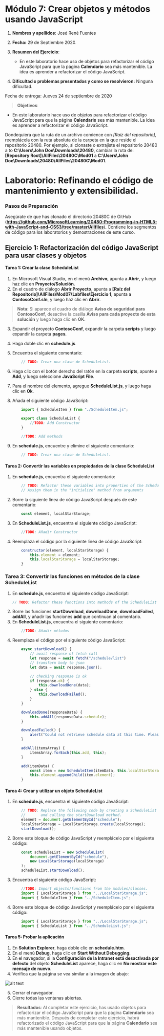 # Módulo 7: Crear objetos y métodos usando JavaScript

1. **Nombres y apellidos:** José René Fuentes
2. **Fecha:** 29 de Septiembre 2020.
3. **Resumen del Ejercicio:**
    * En este laboratorio hace uso de objetos para refactorizar el código JavaScript para que la página **Calendario** sea más mantenible. La idea es aprender a refactorizar el código JavaScript.
    
4. **Dificultad o problemas presentados y como se resolvieron:** Ninguna dificultad.

Fecha de entrega: Jueves 24 de septiembre de 2020

>**Objetivos**: 
* En este laboratorio hace uso de objetos para refactorizar el código JavaScript para que la página **Calendario** sea más mantenible. La idea es aprender a refactorizar el código JavaScript.

Dondequiera que la ruta de un archivo comience con *[Raíz del repositorio]*, reemplácela con la ruta absoluta de la carpeta en la que reside el repositorio 20480. Por ejemplo, si clonaste o extrajiste el repositorio 20480 a to **C:\Users\John Doe\Downloads\20480**, cambiar la ruta de: **[Repository Root]\AllFiles\20480C\Mod01** a **C:\Users\John Doe\Downloads\20480\AllFiles\20480C\Mod01**.

# Laboratorio: Refinando el código de mantenimiento y extensibilidad.

### Pasos de Preparación

Asegúrate de que has clonado el directorio 20480C de GitHub (**https://github.com/MicrosoftLearning/20480-Programming-in-HTML5-with-JavaScript-and-CSS3/tree/master/Allfiles**). Contiene los segmentos de código para los laboratorios y demostraciones de este curso.


## Ejercicio 1: Refactorización del código JavaScript para usar clases y objetos

#### Tarea 1: Crear la clase ScheduleList

1.	En Microsoft Visual Studio, en el menú **Archivo**, apunta a **Abrir**, y luego haz clic en **Proyecto/Solución**.
2.	En el cuadro de diálogo **Abrir Proyecto**, apunta a **[Raíz del Repositorio]\AllFiles\Mod07\Labfiles\Ejercicio 1**, apunta a **ContosoConf.sln**, y luego haz clic en **Abrir**.
>**Nota**: Si aparece el cuadro de diálogo **Aviso de seguridad para ContosoConf**, desactive la casilla **Aviso para cada proyecto de esta solución** y luego haga clic en **OK**.
3.	Expandir el proyecto **ContosoConf**, expandir la carpeta **scripts** y luego expandir la carpeta **pages**.
4.	Haga doble clic en **schedule.js**.
5.	Encuentra el siguiente comentario:

    ```Javascript
        // TODO: Crear una clase de ScheduleList.
    ```
6. Haga clic con el botón derecho del ratón en la carpeta **scripts**, apunte a **Add**, y luego seleccione **JavaScript File**.
7. Para el nombre del elemento, agregue **ScheduleList.js**, y luego haga clic en **Ok**.
8. Añada el siguiente código JavaScript:
	```javascript
		import { ScheduleItem } from "./ScheduleItem.js";

		export class ScheduleList {
			//TODO: Add Constructor
		}
		
		//TODO: Add methods
	```
9.	En **schedule.js**, encuentre y elimine el siguiente comentario:
	```javascript
        // TODO: Crear una clase de ScheduleList.
    ```

#### Tarea 2: Convertir las variables en propiedades de la clase ScheduleList

1.	En **schedule.js**, encuentra el siguiente comentario:
    ```javascript
        // TODO: Refactor these variables into properties of the ScheduleList class.
		// Assign them in the "initialize" method from arguments
    ```
2.	Borre la siguiente línea de código JavaScript después de este comentario:
    ```javascript
        const element, localStarStorage;
    ```

3.	En **ScheduleList.js**, encuentra el siguiente código JavaScript:
    ```javascript
        //TODO: Añadir Constructor
    ```
4.	Reemplaza el código por la siguiente línea de código JavaScript:
    ``` Javascript
        constructor(element, localStarStorage) {
			this.element = element;
			this.localStarStorage = localStarStorage;
		}
    ```
	
### Tarea 3: Convertir las funciones en métodos de la clase ScheduleList

1.	En **schedule.js**, encuentra el siguiente código JavaScript:
    ```javascript
    // TODO: Refactor these functions into methods of the ScheduleList class.
    ```
2.	Borre las funciones **startDownload**, **downloadDone**, **downloadFailed**, **addAll**, y añadir las funciones **add** que continuan al comentario.
3.  En **ScheduleList.js**, encuentra el siguiente comentario:
    ```javascript
        //TODO: Añadir métodos
    ```
4.	Reemplaza el código por el siguiente código JavaScript:
    ``` Javascript
		async startDownload() {
			// await response of fetch call
			let response = await fetch("/schedule/list")
			// transform body to json
			let data = await response.json();
	
			// checking response is ok
			if (response.ok) {
				this.downloadDone(data);
			} else {
				this.downloadFailed();
			}
		}

		downloadDone(responseData) {
			this.addAll(responseData.schedule);
		}

		downloadFailed() {
			alert("Could not retrieve schedule data at this time. Please try again later.");
		}

		addAll(itemsArray) {
			itemsArray.forEach(this.add, this);
		}

		add(itemData) {
			const item = new ScheduleItem(itemData, this.localStarStorage);
			this.element.appendChild(item.element);
		}
    ```

#### Tarea 4: Crear y utilizar un objeto ScheduleList

1.	En **schedule.js**, encuentra el siguiente código JavaScript:
    ```javascript
        // TODO: Replace the following code by creating a ScheduleList object 
        //       and calling the startDownload method.
        element = document.getElementById("schedule");
        localStarStorage = LocalStarStorage.create(localStorage);
        startDownload();
    ```
2.	Borre este bloque de código JavaScript y reemplácelo por el siguiente código:
    ``` Javascript
		const scheduleList = new ScheduleList(
			document.getElementById("schedule"),
			new LocalStarStorage(localStorage)
		);
		scheduleList.startDownload();
    ```
3.	Encuentra el siguiente código JavaScript:
    ```javascript
		//TODO: Import objects/functions from the modules/classes.
		import { LocalStarStorage } from "../LocalStarStorage.js";
		import { ScheduleItem } from "../ScheduleItem.js";
    ```
4.	Borre este bloque de código JavaScript y reemplácelo por el siguiente código:
    ``` javascript
		import { LocalStarStorage } from "../LocalStarStorage.js";
		import { ScheduleList } from "../ScheduleList.js";
    ```


#### Tarea 5: Probar la aplicación

1.	En **Solution Explorer**, haga doble clic en **schedule.htm**.
2.	En el menú **Debug**, haga clic en **Start Without Debugging**.
3.	En el navegador, si la **Configuración de la Intranet está desactivada por defecto** del objeto **ScheduleList** aparece, haga clic en **No mostrar este mensaje de nuevo**.
4.	Verifica que la página se vea similar a la imagen de abajo:

![alt text](./Imágenes/20480B_7_Schedule-Refactored.png "La página del Schedule")

5.	Cerrar el navegador.
6.  Cierre todas las ventanas abiertas.

>**Resultados**: Al completar este ejercicio, has usado objetos para refactorizar el código JavaScript para que la página **Calendario** sea más mantenible.
Después de completar este ejercicio, habrá refactorizado el código JavaScript para que la página **Calendario** sea más mantenible usando objetos.
